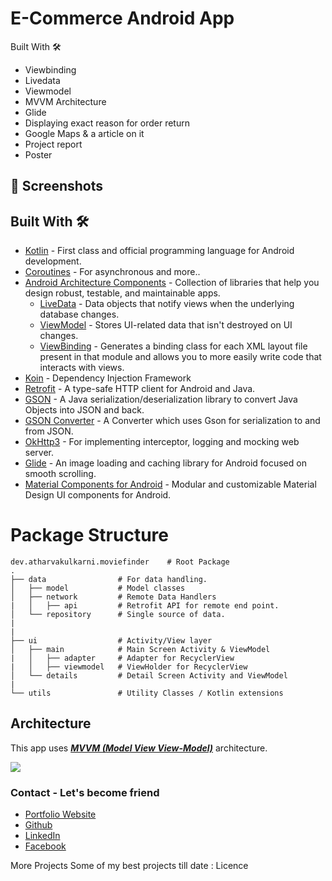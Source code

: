 # E-Commerce Android App

Built With 🛠
  - Viewbinding
  - Livedata
  - Viewmodel
  - MVVM Architecture
  - Glide
  - Displaying exact reason for order return
  - Google Maps & a article on it
- Project report
- Poster

## 📸 Screenshots



## Built With 🛠
- [Kotlin](https://kotlinlang.org/) - First class and official programming language for Android development.
- [Coroutines](https://kotlinlang.org/docs/reference/coroutines-overview.html) - For asynchronous and more..
- [Android Architecture Components](https://developer.android.com/topic/libraries/architecture) - Collection of libraries that help you design robust, testable, and maintainable apps.
  - [LiveData](https://developer.android.com/topic/libraries/architecture/livedata) - Data objects that notify views when the underlying database changes.
  - [ViewModel](https://developer.android.com/topic/libraries/architecture/viewmodel) - Stores UI-related data that isn't destroyed on UI changes. 
  - [ViewBinding](https://developer.android.com/topic/libraries/view-binding) - Generates a binding class for each XML layout file present in that module and allows you to more easily write code that interacts with views.
- [Koin](https://insert-koin.io) - Dependency Injection Framework
- [Retrofit](https://square.github.io/retrofit/) - A type-safe HTTP client for Android and Java.
- [GSON](https://github.com/google/gson) - A Java serialization/deserialization library to convert Java Objects into JSON and back.
- [GSON Converter](https://github.com/square/retrofit/tree/master/retrofit-converters/gson) - A Converter which uses Gson for serialization to and from JSON.
- [OkHttp3](https://github.com/square/okhttp) -  For implementing interceptor, logging and mocking web server.
- [Glide](https://github.com/bumptech/glide) - An image loading and caching library for Android focused on smooth scrolling.
- [Material Components for Android](https://github.com/material-components/material-components-android) - Modular and customizable Material Design UI components for Android.


# Package Structure
    
    dev.atharvakulkarni.moviefinder    # Root Package
    .
    ├── data                # For data handling.
    │   ├── model           # Model classes
    │   ├── network         # Remote Data Handlers     
    |   │   ├── api         # Retrofit API for remote end point.
    │   └── repository      # Single source of data.
    |
    |
    ├── ui                  # Activity/View layer
    │   ├── main            # Main Screen Activity & ViewModel
    |   │   ├── adapter     # Adapter for RecyclerView
    |   │   ├── viewmodel   # ViewHolder for RecyclerView   
    │   └── details         # Detail Screen Activity and ViewModel
    |
    └── utils               # Utility Classes / Kotlin extensions
    
    
## Architecture
This app uses [***MVVM (Model View View-Model)***](https://developer.android.com/jetpack/docs/guide#recommended-app-arch) architecture.

![](https://developer.android.com/topic/libraries/architecture/images/final-architecture.png)

### Contact - Let's become friend
- [Portfolio Website](https://kulkarniatharva.github.io/)
- [Github](https://github.com/KulkarniAtharva)
- [LinkedIn](https://www.linkedin.com/in/atharva-kulkarni-146279187/)
- [Facebook](https://www.facebook.com/atharva.kulkarni.96343/)



 More Projects   Some of my best projects till date :
 Licence
